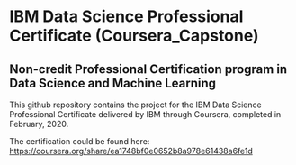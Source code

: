 # IBM Data Science Professional Certificate	 (Coursera_Capstone)
## Non-credit Professional Certification program in Data Science and Machine Learning 

This github repository contains the project for the IBM Data Science Professional Certificate delivered by IBM through Coursera, completed in February, 2020.

The certification could be found here: https://coursera.org/share/ea1748bf0e0652b8a978e61438a6fe1d
